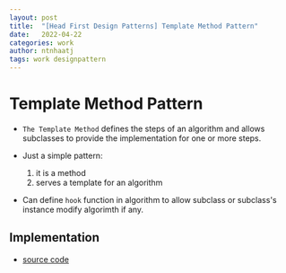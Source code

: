 ```yaml
---
layout: post
title:  "[Head First Design Patterns] Template Method Pattern"
date:   2022-04-22
categories: work
author: ntnhaatj
tags: work designpattern
---
```


# Template Method Pattern

- `The Template Method` defines the steps of an algorithm and allows subclasses to provide the implementation for one or more steps.

- Just a simple pattern:
    1) it is a method
    2) serves a template for an algorithm

- Can define `hook` function in algorithm to allow subclass or subclass's instance modify algorimth if any.

## Implementation
- [source code](https://github.com/ntnhaatj/head-first-design-patterns/tree/master/templatepattern)

